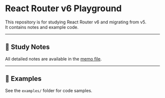 # React Router v6 Playground

This repository is for studying React Router v6 and migrating from v5.  
It contains notes and example code.

---

## 📖 Study Notes

All detailed notes are available in the [memo file](docs/memo.md).

---

## 🚀 Examples

See the `examples/` folder for code samples.
